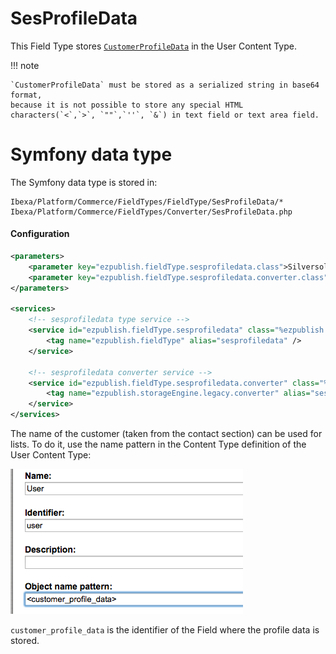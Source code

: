 # SesProfileData

This Field Type stores [`CustomerProfileData`](../../guide/customers/customers_api/customer_profile_data_components/customer_profile_data_model.md) in the User Content Type.

!!! note

    `CustomerProfileData` must be stored as a serialized string in base64 format,
    because it is not possible to store any special HTML characters(`<`,`>`, `""`,`''`, `&`) in text field or text area field.

# Symfony data type

The Symfony data type is stored in:

```
Ibexa/Platform/Commerce/FieldTypes/FieldType/SesProfileData/*
Ibexa/Platform/Commerce/FieldTypes/Converter/SesProfileData.php
```

#### Configuration

``` xml
<parameters>
    <parameter key="ezpublish.fieldType.sesprofiledata.class">Silversolutions\Bundle\DatatypesBundle\FieldType\SesProfileData\Type</parameter>
    <parameter key="ezpublish.fieldType.sesprofiledata.converter.class">Silversolutions\Bundle\DatatypesBundle\Converter\SesProfileData</parameter>
</parameters>

<services>      
    <!-- sesprofiledata type service -->
    <service id="ezpublish.fieldType.sesprofiledata" class="%ezpublish.fieldType.sesprofiledata.class%" parent="ezpublish.fieldType">
        <tag name="ezpublish.fieldType" alias="sesprofiledata" />
    </service>

    <!-- sesprofiledata converter service -->
    <service id="ezpublish.fieldType.sesprofiledata.converter" class="%ezpublish.fieldType.sesprofiledata.converter.class%">
        <tag name="ezpublish.storageEngine.legacy.converter" alias="sesprofiledata"  />
    </service>      
</services> 
```

The name of the customer (taken from the contact section) can be used for lists.
To do it, use the name pattern in the Content Type definition of the User Content Type:

![](../img/additional_ez_fieldtypes_7.png)

`customer_profile_data` is the identifier of the Field where the profile data is stored.
